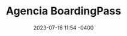 ---
date: '2023-07-16 11:54 -0400'
featured: true
types:
  - Operadores
title: Agencia BoardingPass
region: Centro-Occidental
state: Lara
phone_number: +58 426 5203724
address: Caracas
website: boardingpass.network
facebook_user: tuboarding
twitter_user: tuboarding
instagram_user: tuboarding
services: Viajes - Estacionamiento
services_extra: Turismo
image: /assets/images/BP-300x300.jpg
---